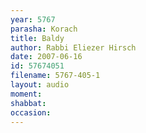```yaml
---
year: 5767
parasha: Korach
title: Baldy
author: Rabbi Eliezer Hirsch
date: 2007-06-16
id: 57674051
filename: 5767-405-1
layout: audio
moment: 
shabbat: 
occasion: 
---
```

